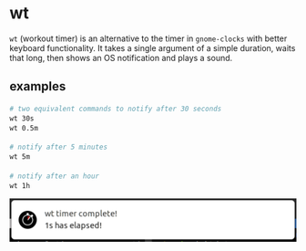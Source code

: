 # wt

`wt` (workout timer) is an alternative to the timer in `gnome-clocks` with better
keyboard functionality. It takes a single argument of a simple duration, waits
that long, then shows an OS notification and plays a sound.

## examples

```sh
# two equivalent commands to notify after 30 seconds
wt 30s
wt 0.5m

# notify after 5 minutes
wt 5m

# notify after an hour
wt 1h
```

![example](example1.png)